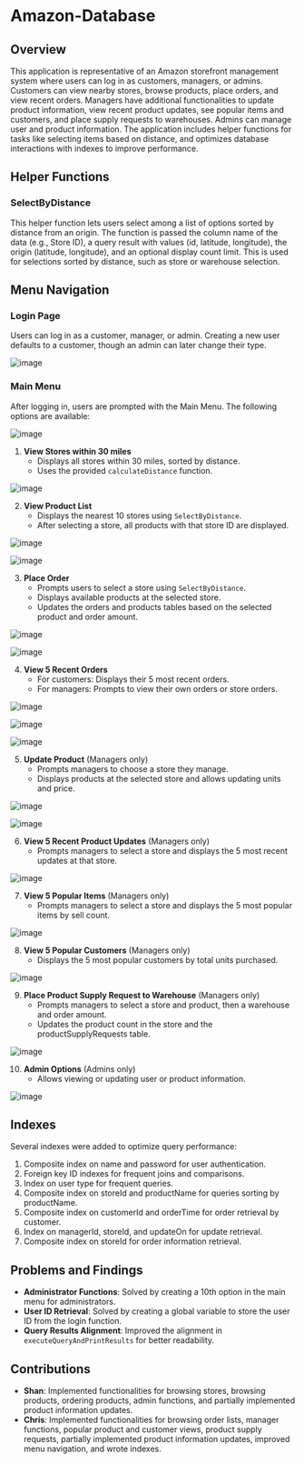 # Amazon-Database

## Overview
This application is representative of an Amazon storefront management system where users can log in as customers, managers, or admins. Customers can view nearby stores, browse products, place orders, and view recent orders. Managers have additional functionalities to update product information, view recent product updates, see popular items and customers, and place supply requests to warehouses. Admins can manage user and product information. The application includes helper functions for tasks like selecting items based on distance, and optimizes database interactions with indexes to improve performance.

## Helper Functions

### SelectByDistance
This helper function lets users select among a list of options sorted by distance from an origin. The function is passed the column name of the data (e.g., Store ID), a query result with values (id, latitude, longitude), the origin (latitude, longitude), and an optional display count limit. This is used for selections sorted by distance, such as store or warehouse selection.

## Menu Navigation

### Login Page
Users can log in as a customer, manager, or admin. Creating a new user defaults to a customer, though an admin can later change their type.

![image](https://github.com/ssant096/Amazon-Database/assets/102336530/0d46afec-ce1b-4e68-a796-76ac71e0bb2d)

### Main Menu
After logging in, users are prompted with the Main Menu. The following options are available:

![image](https://github.com/ssant096/Amazon-Database/assets/102336530/7d1db472-dfe0-4230-a15c-9bfb38add43a)

1. **View Stores within 30 miles**
   - Displays all stores within 30 miles, sorted by distance.
   - Uses the provided `calculateDistance` function.

![image](https://github.com/ssant096/Amazon-Database/assets/102336530/6bf1b592-fa2c-4820-ba3c-542b2cad676e)


2. **View Product List**
   - Displays the nearest 10 stores using `SelectByDistance`.
   - After selecting a store, all products with that store ID are displayed.

![image](https://github.com/ssant096/Amazon-Database/assets/102336530/9d724478-30ac-4097-9dc4-0472e14c158c)

![image](https://github.com/ssant096/Amazon-Database/assets/102336530/abec403a-d34d-476f-95c0-81dc378261d6)


3. **Place Order**
   - Prompts users to select a store using `SelectByDistance`.
   - Displays available products at the selected store.
   - Updates the orders and products tables based on the selected product and order amount.

![image](https://github.com/ssant096/Amazon-Database/assets/102336530/450da765-8209-44fd-aed3-e259a75a437d)

![image](https://github.com/ssant096/Amazon-Database/assets/102336530/f3f0e05e-a06e-44a6-8fd0-56e39645dfd6)


4. **View 5 Recent Orders**
   - For customers: Displays their 5 most recent orders.
   - For managers: Prompts to view their own orders or store orders.

![image](https://github.com/ssant096/Amazon-Database/assets/102336530/c7180724-7192-4102-80e5-58f379600f77)

![image](https://github.com/ssant096/Amazon-Database/assets/102336530/e975cc45-37f2-43d3-bb1f-aa622f2be31e)

![image](https://github.com/ssant096/Amazon-Database/assets/102336530/f0afcfbb-731d-4379-aac2-ae73cbd36274)


5. **Update Product** (Managers only)
   - Prompts managers to choose a store they manage.
   - Displays products at the selected store and allows updating units and price.

![image](https://github.com/ssant096/Amazon-Database/assets/102336530/378dafd3-76fc-444e-9649-40bf29c2913b)

![image](https://github.com/ssant096/Amazon-Database/assets/102336530/8c172b3d-52c2-40ce-ad44-dd1f80e3ff3c)


6. **View 5 Recent Product Updates** (Managers only)
   - Prompts managers to select a store and displays the 5 most recent updates at that store.

![image](https://github.com/ssant096/Amazon-Database/assets/102336530/6da6b321-aa27-43f3-abad-36fc4375af54)


7. **View 5 Popular Items** (Managers only)
   - Prompts managers to select a store and displays the 5 most popular items by sell count.

![image](https://github.com/ssant096/Amazon-Database/assets/102336530/c9771d6f-3151-4f50-9a48-d0c5e19e932f)


8. **View 5 Popular Customers** (Managers only)
   - Displays the 5 most popular customers by total units purchased.

![image](https://github.com/ssant096/Amazon-Database/assets/102336530/752e8d13-bbe6-483c-9062-24dec432a36f)


9. **Place Product Supply Request to Warehouse** (Managers only)
   - Prompts managers to select a store and product, then a warehouse and order amount.
   - Updates the product count in the store and the productSupplyRequests table.

![image](https://github.com/ssant096/Amazon-Database/assets/102336530/a5448abc-e8e2-4950-8c71-a452b62685d4)


10. **Admin Options** (Admins only)
    - Allows viewing or updating user or product information.

![image](https://github.com/ssant096/Amazon-Database/assets/102336530/26bccccd-4fea-4539-8ecf-3cd90172eaa8)


## Indexes
Several indexes were added to optimize query performance:
1. Composite index on name and password for user authentication.
2. Foreign key ID indexes for frequent joins and comparisons.
3. Index on user type for frequent queries.
4. Composite index on storeId and productName for queries sorting by productName.
5. Composite index on customerId and orderTime for order retrieval by customer.
6. Index on managerId, storeId, and updateOn for update retrieval.
7. Composite index on storeId for order information retrieval.

## Problems and Findings
- **Administrator Functions**: Solved by creating a 10th option in the main menu for administrators.
- **User ID Retrieval**: Solved by creating a global variable to store the user ID from the login function.
- **Query Results Alignment**: Improved the alignment in `executeQueryAndPrintResults` for better readability.

## Contributions
- **Shan**: Implemented functionalities for browsing stores, browsing products, ordering products, admin functions, and partially implemented product information updates.
- **Chris**: Implemented functionalities for browsing order lists, manager functions, popular product and customer views, product supply requests, partially implemented product information updates, improved menu navigation, and wrote indexes.
